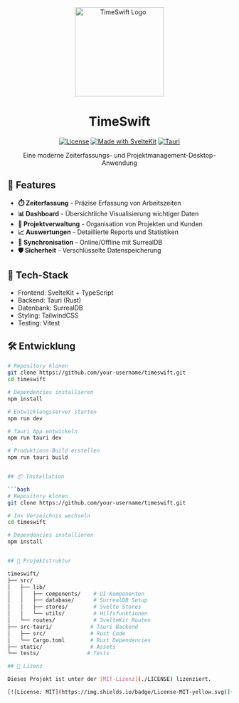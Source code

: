 <div align="center">
  <img src="static/timeswift-logo.png" alt="TimeSwift Logo" width="200"/>
  
  # TimeSwift
  
  [![License](https://img.shields.io/badge/license-MIT-blue.svg)](LICENSE)
  [![Made with SvelteKit](https://img.shields.io/badge/Made%20with-SvelteKit-FF3E00.svg)](https://kit.svelte.dev/)
  [![Tauri](https://img.shields.io/badge/Tauri-Ready-blue?logo=tauri)](https://tauri.app)

  Eine moderne Zeiterfassungs- und Projektmanagement-Desktop-Anwendung
</div>

## 🚀 Features

- **⏱️ Zeiterfassung** - Präzise Erfassung von Arbeitszeiten
- **📊 Dashboard** - Übersichtliche Visualisierung wichtiger Daten
- **👥 Projektverwaltung** - Organisation von Projekten und Kunden
- **📈 Auswertungen** - Detaillierte Reports und Statistiken
- **🔄 Synchronisation** - Online/Offline mit SurrealDB
- **🛡️ Sicherheit** - Verschlüsselte Datenspeicherung

## 🔧 Tech-Stack
- Frontend: SvelteKit + TypeScript
- Backend: Tauri (Rust)
- Datenbank: SurrealDB
- Styling: TailwindCSS
- Testing: Vitest


## 🛠️ Entwicklung

```bash
# Repository klonen
git clone https://github.com/your-username/timeswift.git
cd timeswift

# Dependencies installieren
npm install

# Entwicklungsserver starten
npm run dev

# Tauri App entwickeln
npm run tauri dev

# Produktions-Build erstellen
npm run tauri build


## 📦 Installation

```bash
# Repository klonen
git clone https://github.com/your-username/timeswift.git

# Ins Verzeichnis wechseln
cd timeswift

# Dependencies installieren
npm install


## 📁 Projektstruktur

timeswift/
├── src/
│   ├── lib/
│   │   ├── components/    # UI-Komponenten
│   │   ├── database/      # SurrealDB Setup
│   │   ├── stores/        # Svelte Stores
│   │   └── utils/         # Hilfsfunktionen
│   └── routes/            # SvelteKit Routen
├── src-tauri/            # Tauri Backend
│   ├── src/              # Rust Code
│   └── Cargo.toml        # Rust Dependencies
├── static/               # Assets
└── tests/               # Tests

## 📝 Lizenz

Dieses Projekt ist unter der [MIT-Lizenz](./LICENSE) lizenziert.

[![License: MIT](https://img.shields.io/badge/License-MIT-yellow.svg)](./LICENSE)



